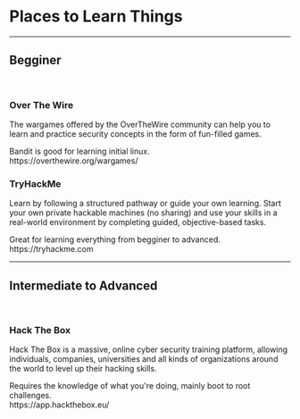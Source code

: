<H1>Places to Learn Things</H1>
<hr>
<H2>Begginer</H2>
<br>
<H3>Over The Wire</H3>
The wargames offered by the OverTheWire community can help you to learn and practice security concepts in the form of fun-filled games.
<p>
Bandit is good for learning initial linux.
<br>
https://overthewire.org/wargames/
  
<H3>TryHackMe</H3>
Learn by following a structured pathway or guide your own learning. Start your own private hackable machines (no sharing) and use your skills in a real-world environment by completing guided, objective-based tasks.
<p>
Great for learning everything from begginer to advanced.
<br>
https://tryhackme.com
<hr>


<H2>Intermediate to Advanced</H2>
<br>
<H3>Hack The Box</H3>
Hack The Box is a massive, online cyber security training platform, allowing individuals, companies, universities and all kinds of organizations around the world to level up their hacking skills.
<p>
Requires the knowledge of what you're doing, mainly boot to root challenges.
<br>
https://app.hackthebox.eu/
